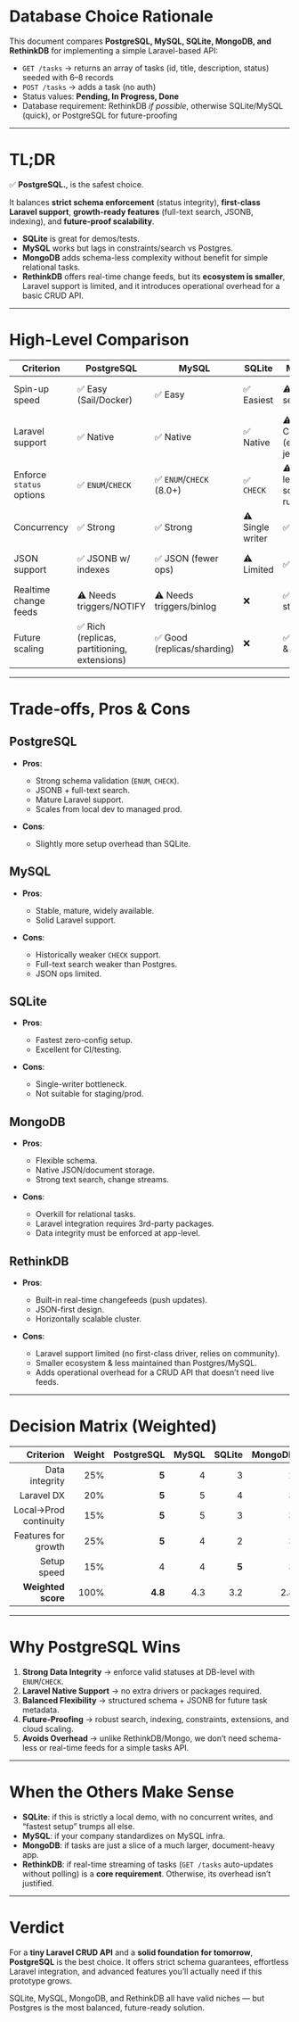 # Database Choice Rationale

This document compares **PostgreSQL, MySQL, SQLite, MongoDB, and RethinkDB** for implementing a simple Laravel-based API:

* `GET /tasks` → returns an array of tasks (id, title, description, status) seeded with 6–8 records
* `POST /tasks` → adds a task (no auth)
* Status values: **Pending, In Progress, Done**
* Database requirement: RethinkDB *if possible*, otherwise SQLite/MySQL (quick), or PostgreSQL for future-proofing

---

# TL;DR

✅ **PostgreSQL.**, is the safest choice.

It balances **strict schema enforcement** (status integrity), **first-class Laravel support**, **growth-ready features** (full-text search, JSONB, indexing), and **future-proof scalability**.

* **SQLite** is great for demos/tests.
* **MySQL** works but lags in constraints/search vs Postgres.
* **MongoDB** adds schema-less complexity without benefit for simple relational tasks.
* **RethinkDB** offers real-time change feeds, but its **ecosystem is smaller**, Laravel support is limited, and it introduces operational overhead for a basic CRUD API.

---

# High-Level Comparison

| Criterion              | PostgreSQL                                  | MySQL                      | SQLite           | MongoDB                         | RethinkDB                            |
| ---------------------- | ------------------------------------------- | -------------------------- | ---------------- | ------------------------------- | ------------------------------------ |
| Spin-up speed          | ✅ Easy (Sail/Docker)                        | ✅ Easy                     | ✅ Easiest        | ⚠️ Driver setup                 | ⚠️ Needs custom driver/package       |
| Laravel support        | ✅ Native                                    | ✅ Native                   | ✅ Native         | ⚠️ Community (e.g., jenssegers) | ⚠️ Community drivers (not core)      |
| Enforce `status` options | ✅ `ENUM`/`CHECK`                            | ✅ `ENUM`/`CHECK` (8.0+)    | ✅ `CHECK`        | ⚠️ App-level or schema rules    | ⚠️ App-level or secondary validation |
| Concurrency            | ✅ Strong                                    | ✅ Strong                   | ⚠️ Single writer | ✅ Good                          | ✅ Good (horizontal scaling)          |
| JSON support           | ✅ JSONB w/ indexes                          | ✅ JSON (fewer ops)         | ⚠️ Limited       | ✅ Native                        | ✅ Native document model              |
| Realtime change feeds  | ⚠️ Needs triggers/NOTIFY                    | ⚠️ Needs triggers/binlog   | ❌                | ✅ Change streams                | ✅ Native changefeeds                 |
| Future scaling         | ✅ Rich (replicas, partitioning, extensions) | ✅ Good (replicas/sharding) | ❌                | ✅ Sharding & replicas           | ⚠️ Horizontal, but smaller ecosystem |

---

# Trade-offs, Pros & Cons

## PostgreSQL

* **Pros**:

  * Strong schema validation (`ENUM`, `CHECK`).
  * JSONB + full-text search.
  * Mature Laravel support.
  * Scales from local dev to managed prod.

* **Cons**:
  * Slightly more setup overhead than SQLite.

## MySQL

* **Pros**:

  * Stable, mature, widely available.
  * Solid Laravel support.

* **Cons**:
  * Historically weaker `CHECK` support.
  * Full-text search weaker than Postgres.
  * JSON ops limited.

## SQLite

* **Pros**:

  * Fastest zero-config setup.
  * Excellent for CI/testing.

* **Cons**:
  * Single-writer bottleneck.
  * Not suitable for staging/prod.

## MongoDB

* **Pros**:

  * Flexible schema.
  * Native JSON/document storage.
  * Strong text search, change streams.

* **Cons**:
  * Overkill for relational tasks.
  * Laravel integration requires 3rd-party packages.
  * Data integrity must be enforced at app-level.

## RethinkDB

* **Pros**:

  * Built-in real-time changefeeds (push updates).
  * JSON-first design.
  * Horizontally scalable cluster.

* **Cons**:
  * Laravel support limited (no first-class driver, relies on community).
  * Smaller ecosystem & less maintained than Postgres/MySQL.
  * Adds operational overhead for a CRUD API that doesn’t need live feeds.

---

# Decision Matrix (Weighted)

|             Criterion | Weight | PostgreSQL | MySQL | SQLite | MongoDB | RethinkDB |
| --------------------: | -----: | ---------: | ----: | -----: | ------: | --------: |
|        Data integrity |    25% |      **5** |     4 |      3 |       2 |         2 |
|            Laravel DX |    20% |      **5** |     5 |      4 |       3 |         2 |
| Local→Prod continuity |    15% |      **5** |     5 |      3 |       3 |         2 |
|   Features for growth |    25% |      **5** |     4 |      2 |       3 |         3 |
|   Setup speed |    15% |          4 |     4 |  **5** |       3 |         2 |
|    **Weighted score** |   100% |    **4.8** |   4.3 |    3.2 |     2.8 |       2.4 |

---

# Why PostgreSQL Wins

1. **Strong Data Integrity** → enforce valid statuses at DB-level with `ENUM`/`CHECK`.
2. **Laravel Native Support** → no extra drivers or packages required.
3. **Balanced Flexibility** → structured schema + JSONB for future task metadata.
4. **Future-Proofing** → robust search, indexing, constraints, extensions, and cloud scaling.
5. **Avoids Overhead** → unlike RethinkDB/Mongo, we don’t need schema-less or real-time feeds for a simple tasks API.

---

# When the Others Make Sense

* **SQLite**: if this is strictly a local demo, with no concurrent writes, and “fastest setup” trumps all else.
* **MySQL**: if your company standardizes on MySQL infra.
* **MongoDB**: if tasks are just a slice of a much larger, document-heavy app.
* **RethinkDB**: if real-time streaming of tasks (`GET /tasks` auto-updates without polling) is a **core requirement**. Otherwise, its overhead isn’t justified.

---

# Verdict

For a **tiny Laravel CRUD API** and a **solid foundation for tomorrow**, **PostgreSQL** is the best choice. It offers strict schema guarantees, effortless Laravel integration, and advanced features you’ll actually need if this prototype grows.

SQLite, MySQL, MongoDB, and RethinkDB all have valid niches — but Postgres is the most balanced, future-ready solution.

